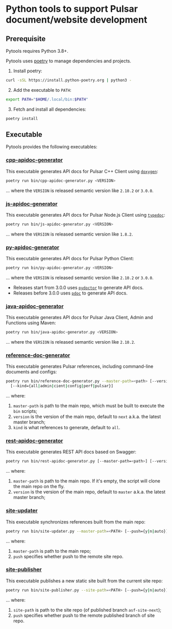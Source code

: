 <!--

    Licensed to the Apache Software Foundation (ASF) under one
    or more contributor license agreements.  See the NOTICE file
    distributed with this work for additional information
    regarding copyright ownership.  The ASF licenses this file
    to you under the Apache License, Version 2.0 (the
    "License"); you may not use this file except in compliance
    with the License.  You may obtain a copy of the License at

      http://www.apache.org/licenses/LICENSE-2.0

    Unless required by applicable law or agreed to in writing,
    software distributed under the License is distributed on an
    "AS IS" BASIS, WITHOUT WARRANTIES OR CONDITIONS OF ANY
    KIND, either express or implied.  See the License for the
    specific language governing permissions and limitations
    under the License.

-->

# Python tools to support Pulsar document/website development

## Prerequisite

Pytools requires Python 3.8+.

Pytools uses [poetry](https://python-poetry.org/) to manage dependencies and projects.

1. Install poetry:

```bash
curl -sSL https://install.python-poetry.org | python3 -
```

2. Add the executable to `PATH`:

```bash
export PATH="$HOME/.local/bin:$PATH"
```

3. Fetch and install all dependencies:

```bash
poetry install
```

## Executable

Pytools provides the following executables:

### [cpp-apidoc-generator](bin/cpp-apidoc-generator.py)

This executable generates API docs for Pulsar C++ Client using [`doxygen`](https://doxygen.nl/):

```bash
poetry run bin/cpp-apidoc-generator.py <VERSION>
```

... where the `VERSION` is released semantic version like `2.10.2` or `3.0.0`.

### [js-apidoc-generator](bin/js-apidoc-generator.py)

This executable generates API docs for Pulsar Node.js Client using [`typedoc`](https://typedoc.org/):

```bash
poetry run bin/js-apidoc-generator.py <VERSION>
```

... where the `VERSION` is released semantic version like `1.8.2`.

### [py-apidoc-generator](bin/py-apidoc-generator.py)

This executable generates API docs for Pulsar Python Client:

```bash
poetry run bin/py-apidoc-generator.py <VERSION>
```

... where the `VERSION` is released semantic version like `2.10.2` or `3.0.0`.

* Releases start from 3.0.0 uses [`pydoctor`](https://github.com/twisted/pydoctor) to generate API docs.
* Releases before 3.0.0 uses [`pdoc`](https://github.com/mitmproxy/pdoc) to generate API docs.

### [java-apidoc-generator](bin/java-apidoc-generator.py)

This executable generates API docs for Pulsar Java Client, Admin and Functions using Maven:

```bash
poetry run bin/java-apidoc-generator.py <VERSION>
```

... where the `VERSION` is released semantic version like `2.10.2`.

### [reference-doc-generator](bin/reference-doc-generator.py)

This executable generates Pulsar references, including command-line documents and configs:

```bash
poetry run bin/reference-doc-generator.py --master-path=<path> [--version=<VERSION>]
  [--kind={all|admin|cient|config|perf|pulsar}]
```

... where:

1. `master-path` is path to the main repo, which must be built to execute the `bin` scripts;
2. `version` is the version of the main repo, default to `next` a.k.a. the latest master branch;
3. `kind` is what references to generate, default to `all`.

### [rest-apidoc-generator](bin/rest-apidoc-generator.py)

This executable generates REST API docs based on Swagger:

```bash
poetry run bin/rest-apidoc-generator.py [--master-path=<path>] [--version=<VERSION>]
```

... where:

1. `master-path` is path to the main repo. If it's empty, the script will clone the main repo on the fly.
2. `version` is the version of the main repo, default to `master` a.k.a. the latest master branch;

### [site-updater](bin/site-updater.py)

This executable synchronizes references built from the main repo:

```bash
poetry run bin/site-updater.py --master-path=<PATH> [--push={y|n|auto}]
```

... where:

1. `master-path` is path to the main repo;
2. `push` specifies whether push to the remote site repo.

### [site-publisher](bin/site-publisher.py)

This executable publishes a new static site built from the current site repo:

```bash
poetry run bin/site-publisher.py --site-path=<PATH> [--push={y|n|auto}]
```

... where:

1. `site-path` is path to the site repo (of published branch `asf-site-next`);
2. `push` specifies whether push to the remote published branch of site repo.
